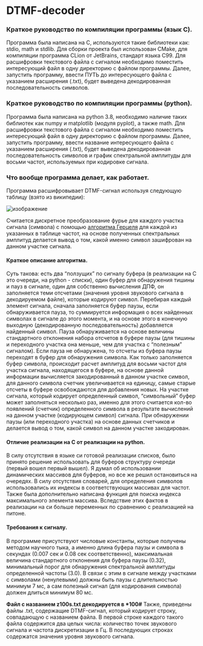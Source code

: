 # DTMF-decoder
### Краткое руководство по компиляции программы (язык C).
Программа была написана на C, используются такие библиотеки как: stdio, math
и stdlib. Для сборки проекта был использован CMake, для компиляции
программа CLion от JetBrains, стандарт языка C99. Для расшифровки
текстового файла с сигналом необходимо поместить интересующий файл в
одну директорию с файлом программы. Далее, запустить программу, ввести
ПУТЬ до интересующего файла с указанием расширения (.txt), будет выведена
декодированная последовательность символов.
### Краткое руководство по компиляции программы (python).
Программа была написана на python 3.8, необходимо наличие таких библиотек
как numpy и matplotlib (модуля pyplot), а также math. Для расшифровки
текстового файла с сигналом необходимо поместить интересующий файл в
одну директорию с файлом программы. Далее, запустить программу, ввести
название интересующего файла с указанием расширения (.txt), будет выведена
декодированная последовательность символов и график спектральной
амплитуды для восьми частот, используемых при кодировке сигнала.
### Что вообще программа делает, как работает.
Программа расшифровывает DTMF-сигнал используя следующую таблицу
(взято из википедии):

![изображение](https://github.com/mrmakentosh228/DTMF-decoder/assets/44507420/6b855ea2-0d97-47b4-a57b-cde3901bc253)

Считается дискретное преобразование фурье для каждого участка сигнала
(символа) с помощью [алгоритма Герцеля](https://ru.wikipedia.org/wiki/%D0%90%D0%BB%D0%B3%D0%BE%D1%80%D0%B8%D1%82%D0%BC_%D0%93%D1%91%D1%80%D1%86%D0%B5%D0%BB%D1%8F) для каждой из указанных в таблице
частот, на основе полученных спектральных амплитуд делается вывод о том,
какой именно символ зашифрован на данном участке сигнала.
#### Краткое описание алгоритма.
Суть такова: есть два “ползущих” по сигналу буфера (в реализации на C это
очереди, на python - списки), один буфер для обнаружения тишины и пауз в 
сигнале, один для собственно вычисления ДПФ, он заполняется теми отсчетами 
(значения уровня звукового сигнала в декодируемом файле), которые кодируют символ.
Перебирая каждый элемент сигнала, сначала заполняется буфер паузы, если
обнаруживается пауза, то суммируется информация о всех найденных
символах в сигнале до этого момента, и на основе этого в конечную выходную
(декодированную последовательность) добавляется найденный символ. Пауза
обнаруживается на основе величины стандартного отклонения набора отсчетов
в буфере паузы (для тишины и переходного участка она меньше, чем для
участка с “полезным” сигналом). Если пауза не обнаружена, то отсчеты из
буфера паузы переходят в буфер для обнаружения символа. Как только
заполняется буфер символа, происходит расчет амплитуд для восьми частот
для участка сигнала, находящегося в буфере, на основе данной информации
вычисляется закодированный в данном участке символ, для данного символа
счетчик увеличивается на единицу, самые старые отсчеты в буфере
освобождаются для добавления новых. На участке сигнала, который кодирует
определенный символ, “символьный” буфер может заполняться несколько раз,
именно для этого считается кол-во появлений (счетчик) определенного символа
в результате вычислений на данном участке (кодирующем символ) сигнала.
При обнаружении паузы (или переходного участка) на основе данных счетчиков
и делается вывод о том, какой символ на данном участке закодирован.
#### Отличие реализации на C от реализации на python.
В силу отсутствия в языке си готовой реализации списков, было принято
решение использовать для буферов структуру очереди (первый вошел первый
вышел). Я думал об использовании динамических массивов для буферов, но
все же решил остановиться на очередях. В силу отсутствия словарей, для
определения символов использовались их индексы в соответствующих
массивах для частот. Также была дополнительно написана функция для поиска
индекса максимального элемента массива. Вследствие этих фактов в
реализации на си больше переменных по сравнению с реализацией на питоне.
#### Требования к сигналу.
В программе присутствуют числовые константы, которые получены методом
научного тыка, а именно длина буфера паузы и символа в секундах (0.007 сек и
0.08 сек соответственно), максимальная величина стандартного отклонения
для буфера паузы (0.32), минимальный порог для обнаружения спектральной
амплитуды определенной частоты (3.0). В связи с этим в сигнале между
участками с символами (ненулевыми) должны быть паузы с длительностью
минимум 7 мс, а сам полезный сигнал (для кодирования символа) должен
длиться минимум 80 мс.

__Файл с названием z100s.txt декодируется в *100#__ 
Также, приведены файлы .txt, содержащие DTMF-сигнал, который кодирует строку,
совпадающую с названием файла. В первой строке каждого такого файла
содержится два целых числа: количество точек звукового сигнала и частота 
дискретизации в Гц. В последующих строках содержатся значения уровня звукового сигнала.
